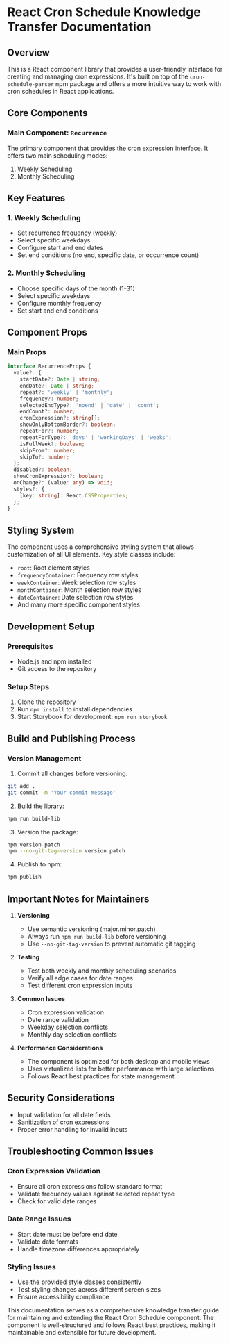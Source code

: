 # React Cron Schedule Knowledge Transfer Documentation

## Overview
This is a React component library that provides a user-friendly interface for creating and managing cron expressions. It's built on top of the `cron-schedule-parser` npm package and offers a more intuitive way to work with cron schedules in React applications.

## Core Components

### Main Component: `Recurrence`
The primary component that provides the cron expression interface. It offers two main scheduling modes:
1. Weekly Scheduling
2. Monthly Scheduling

## Key Features

### 1. Weekly Scheduling
- Set recurrence frequency (weekly)
- Select specific weekdays
- Configure start and end dates
- Set end conditions (no end, specific date, or occurrence count)

### 2. Monthly Scheduling
- Choose specific days of the month (1-31)
- Select specific weekdays
- Configure monthly frequency
- Set start and end conditions

## Component Props

### Main Props
```typescript
interface RecurrenceProps {
  value?: {
    startDate?: Date | string;
    endDate?: Date | string;
    repeat?: 'weekly' | 'monthly';
    frequency?: number;
    selectedEndType?: 'noend' | 'date' | 'count';
    endCount?: number;
    cronExpression?: string[];
    showOnlyBottomBorder?: boolean;
    repeatFor?: number;
    repeatForType?: 'days' | 'workingDays' | 'weeks';
    isFullWeek?: boolean;
    skipFrom?: number;
    skipTo?: number;
  };
  disabled?: boolean;
  showCronExpression?: boolean;
  onChange?: (value: any) => void;
  styles?: {
    [key: string]: React.CSSProperties;
  };
}
```

## Styling System
The component uses a comprehensive styling system that allows customization of all UI elements. Key style classes include:
- `root`: Root element styles
- `frequencyContainer`: Frequency row styles
- `weekContainer`: Week selection row styles
- `monthContainer`: Month selection row styles
- `dateContainer`: Date selection row styles
- And many more specific component styles

## Development Setup

### Prerequisites
- Node.js and npm installed
- Git access to the repository

### Setup Steps
1. Clone the repository
2. Run `npm install` to install dependencies
3. Start Storybook for development: `npm run storybook`

## Build and Publishing Process

### Version Management
1. Commit all changes before versioning:
```bash
git add .
git commit -m 'Your commit message'
```

2. Build the library:
```bash
npm run build-lib
```

3. Version the package:
```bash
npm version patch
npm --no-git-tag-version version patch
```

4. Publish to npm:
```bash
npm publish
```

## Important Notes for Maintainers

1. **Versioning**
   - Use semantic versioning (major.minor.patch)
   - Always run `npm run build-lib` before versioning
   - Use `--no-git-tag-version` to prevent automatic git tagging

2. **Testing**
   - Test both weekly and monthly scheduling scenarios
   - Verify all edge cases for date ranges
   - Test different cron expression inputs

3. **Common Issues**
   - Cron expression validation
   - Date range validation
   - Weekday selection conflicts
   - Monthly day selection conflicts

4. **Performance Considerations**
   - The component is optimized for both desktop and mobile views
   - Uses virtualized lists for better performance with large selections
   - Follows React best practices for state management

## Security Considerations
- Input validation for all date fields
- Sanitization of cron expressions
- Proper error handling for invalid inputs

## Troubleshooting Common Issues

### Cron Expression Validation
- Ensure all cron expressions follow standard format
- Validate frequency values against selected repeat type
- Check for valid date ranges

### Date Range Issues
- Start date must be before end date
- Validate date formats
- Handle timezone differences appropriately

### Styling Issues
- Use the provided style classes consistently
- Test styling changes across different screen sizes
- Ensure accessibility compliance

This documentation serves as a comprehensive knowledge transfer guide for maintaining and extending the React Cron Schedule component. The component is well-structured and follows React best practices, making it maintainable and extensible for future development.

